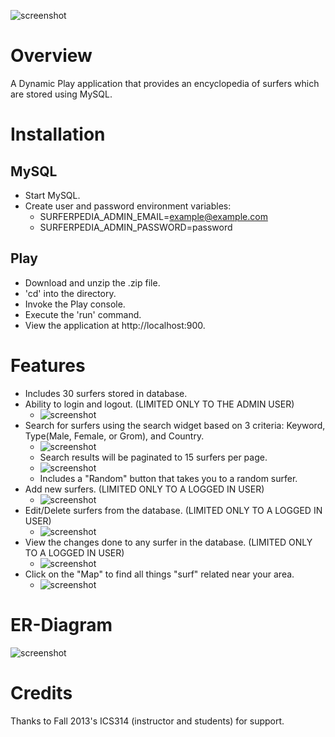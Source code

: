 ![screenshot](https://raw.github.com/alvinwkwang/surferpedia/master/doc/surferpedia-homepage.PNG)

Overview
========
A Dynamic Play application that provides an encyclopedia of surfers which are stored using MySQL.

Installation
============

MySQL
-----
* Start MySQL.
* Create user and password environment variables:
  * SURFERPEDIA_ADMIN_EMAIL=example@example.com
  * SURFERPEDIA_ADMIN_PASSWORD=password

Play
-----
* Download and unzip the .zip file.
* 'cd' into the directory.
* Invoke the Play console.
* Execute the 'run' command.
* View the application at http://localhost:900.

Features
========
* Includes 30 surfers stored in database.
* Ability to login and logout. (LIMITED ONLY TO THE ADMIN USER)
  * ![screenshot](https://raw.github.com/alvinwkwang/surferpedia/master/doc/surferpedia-login.PNG)
* Search for surfers using the search widget based on 3 criteria: Keyword, Type(Male, Female, or Grom), and Country.
  * ![screenshot](https://raw.github.com/alvinwkwang/surferpedia/master/doc/surferpedia-search-widget.PNG)
  * Search results will be paginated to 15 surfers per page.
  * ![screenshot](https://raw.github.com/alvinwkwang/surferpedia/master/doc/surferpedia-search-results.PNG)
  * Includes a "Random" button that takes you to a random surfer.
* Add new surfers. (LIMITED ONLY TO A LOGGED IN USER)
  * ![screenshot](https://raw.github.com/alvinwkwang/surferpedia/master/doc/surferpedia-new-surfer.PNG)
* Edit/Delete surfers from the database. (LIMITED ONLY TO A LOGGED IN USER)
  * ![screenshot](https://raw.github.com/alvinwkwang/surferpedia/master/doc/surferpedia-edit-delete.PNG)
* View the changes done to any surfer in the database. (LIMITED ONLY TO A LOGGED IN USER)
  * ![screenshot](https://raw.github.com/alvinwkwang/surferpedia/master/doc/surferpedia-updates.PNG)
* Click on the "Map" to find all things "surf" related near your area.
  * ![screenshot](https://raw.github.com/alvinwkwang/surferpedia/master/doc/surferpedia-map.PNG)

ER-Diagram
==========
![screenshot](https://raw.github.com/alvinwkwang/surferpedia/master/doc/surferpedia-erd.png)

Credits
=======
Thanks to Fall 2013's ICS314 (instructor and students) for support.